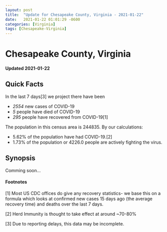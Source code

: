 ```yaml
---
layout: post
title:  "Update for Chesapeake County, Virginia - 2021-01-22"
date:   2021-01-22 01:01:29 -0600
categories: [Virginia]
tags: [Chesapeake-Virginia]
---
```


# Chesapeake County, Virginia
#### Updated 2021-01-22

## Quick Facts

In the last 7 days[3] we project there have been
- *2554* new cases of COVID-19
- *5* people have died of COVID-19
- *295* people have recovered from COVID-19[1]

The population in this census area is 244835. By our calculations:
- 5.62% of the population have had COVID-19.[2]
- 1.73% of the population or 4226.0 people are actively fighting the virus.

## Synopsis

Comming soon...


#### Footnotes

[1] Most US CDC offices do give any recovery statistics- we base this on a formula which looks at confirmed new cases
15 days ago (the average recovery time) and deaths over the last 7 days.

[2] Herd Immunity is thought to take effect at around ~70-80%

[3] Due to reporting delays, this data may be incomplete.
 
    